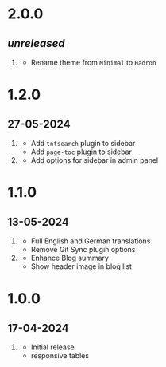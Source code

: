 # 2.0.0
##  _unreleased_

1. [](#improved)
   * Rename theme from `Minimal` to `Hadron`

# 1.2.0
##  27-05-2024

1. [](#new)
   * Add `tntsearch` plugin to sidebar
   * Add `page-toc` plugin to sidebar
2. [](#improved)
   * Add options for sidebar in admin panel

# 1.1.0
##  13-05-2024

1. [](#new)
   * Full English and German translations
   * Remove Git Sync plugin options
2. [](#improved)
   * Enhance Blog summary
   * Show header image in blog list

# 1.0.0
##  17-04-2024

1. [](#new)
   * Initial release
   * responsive tables
